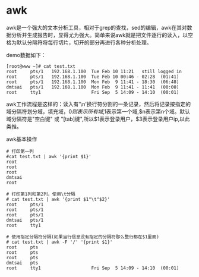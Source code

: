 # awk

awk是一个强大的文本分析工具，相对于grep的查找，sed的编辑，awk在其对数据分析并生成报告时，显得尤为强大。简单来说awk就是把文件逐行的读入，以空格为默认分隔符将每行切片，切开的部分再进行各种分析处理。

demo数据如下：

```
[root@www ~]# cat test.txt
root     pts/1   192.168.1.100  Tue Feb 10 11:21   still logged in
root     pts/1   192.168.1.100  Tue Feb 10 00:46 - 02:28  (01:41)
root     pts/1   192.168.1.100  Mon Feb  9 11:41 - 18:30  (06:48)
dmtsai   pts/1   192.168.1.100  Mon Feb  9 11:41 - 11:41  (00:00)
root     tty1                   Fri Sep  5 14:09 - 14:10  (00:01)
```

awk工作流程是这样的：读入有'\n'换行符分割的一条记录，然后将记录按指定的域分隔符划分域，填充域，$0则表示所有域,$1表示第一个域,$n表示第n个域。默认域分隔符是"空白键" 或 "[tab]键",所以$1表示登录用户，$3表示登录用户ip,以此类推。

awk基本操作

```shell
# 打印第一列
#cat test.txt | awk '{print $1}'
root
root
root
dmtsai
root

# 打印第1列和第2列，使用\t分隔
# cat test.txt | awk '{print $1"\t"$2}'
root     pts/1
root     pts/1
root     pts/1
dmtsai   pts/1
root     tty1 

# 使用指定分隔符分隔(如果当行信息没有指定的分隔符那么整行都在$1里面)
# cat test.txt | awk -F '/' '{print $1}'
root     pts
root     pts
root     pts
dmtsai   pts
root     tty1                   Fri Sep  5 14:09 - 14:10  (00:01)
```

